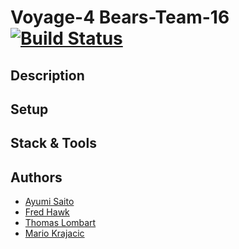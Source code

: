 # Voyage-4 Bears-Team-16 [![Build Status](https://travis-ci.org/chingu-voyage4/Bears-Team-16.svg?branch=development)](https://travis-ci.org/chingu-voyage4/Bears-Team-16)

## Description

## Setup

## Stack & Tools

## Authors

* [Ayumi Saito](https://github.com/aaayumi)
* [Fred Hawk](https://github.com/osycon)
* [Thomas Lombart](https://github.com/thomlom)
* [Mario Krajacic](https://github.com/thinktwice13)
